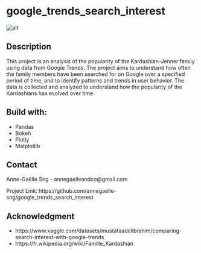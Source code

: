 # google_trends_search_interest


![alt](https://images.unsplash.com/photo-1665470909933-42ff1a746f71?ixlib=rb-4.0.3&ixid=MnwxMjA3fDB8MHxwaG90by1wYWdlfHx8fGVufDB8fHx8&auto=format&fit=crop&w=2912&q=80)

## Description

This project is an analysis of the popularity of the Kardashian-Jenner family using data from Google Trends. The project aims to understand how often the family members have been searched for on Google over a specified period of time, and to identify patterns and trends in user behavior. The data is collected and analyzed to understand how the popularity of the Kardashians has evolved over time.

## Build with: 
<ul>
    <li> Pandas 
    <li> Bokeh
    <li> Plotly 
    <li> Matplotlib
</ul> 


## Contact
<p> Anne-Gaëlle Sng - annegaelleandco@gmail.com </p>
<p> Project Link: https://github.com/annegaelle-sng/google_trends_search_interest </p>

## Acknowledgment 
<ul>
    <li> https://www.kaggle.com/datasets/mustafaadelibrahim/comparing-search-interest-with-google-trends
    <li> https://fr.wikipedia.org/wiki/Famille_Kardashian
</ul>
